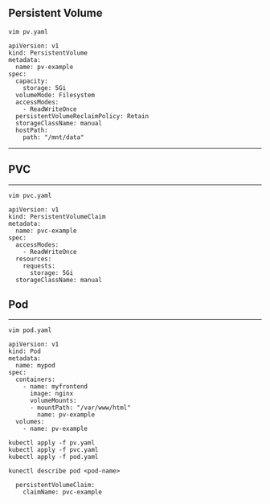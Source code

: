 ## Persistent Volume 
````
vim pv.yaml
````
````
apiVersion: v1
kind: PersistentVolume
metadata:
  name: pv-example
spec:
  capacity:
    storage: 5Gi
  volumeMode: Filesystem
  accessModes:
    - ReadWriteOnce
  persistentVolumeReclaimPolicy: Retain
  storageClassName: manual
  hostPath:
    path: "/mnt/data"
````
---
## PVC
  
---
````
vim pvc.yaml
````
````
apiVersion: v1
kind: PersistentVolumeClaim
metadata:
  name: pvc-example
spec:
  accessModes:
    - ReadWriteOnce
  resources:
    requests:
      storage: 5Gi
  storageClassName: manual
````

## Pod
---
````
vim pod.yaml
````
````
apiVersion: v1
kind: Pod
metadata:
  name: mypod
spec:
  containers:
    - name: myfrontend
      image: nginx
      volumeMounts:
      - mountPath: "/var/www/html"
        name: pv-example
  volumes:
    - name: pv-example
````
````
kubectl apply -f pv.yaml
kubectl apply -f pvc.yaml
kubectl apply -f pod.yaml
````
````
kunectl describe pod <pod-name>
````
      persistentVolumeClaim:
        claimName: pvc-example
